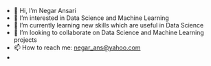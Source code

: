 - 👋 Hi, I’m Negar Ansari
- 👀 I’m interested in Data Science and Machine Learning
- 🌱 I’m currently learning new skills which are useful in Data Science
- 💞️ I’m looking to collaborate on Data Science and Machine Learning projects
- 📫 How to reach me: negar_ans@yahoo.com
- 

<!---
negaransari66/negaransari66 is a ✨ special ✨ repository because its `README.md` (this file) appears on your GitHub profile.
You can click the Preview link to take a look at your changes.
--->
